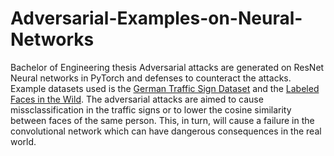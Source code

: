 # Adversarial-Examples-on-Neural-Networks
Bachelor of Engineering thesis
Adversarial attacks are generated on ResNet Neural networks in PyTorch and defenses to counteract the attacks. Example datasets used is the [German Traffic Sign Dataset](http://benchmark.ini.rub.de/?section=gtsrb&subsection=dataset) and the [Labeled Faces in the Wild](http://vis-www.cs.umass.edu/lfw/). The adversarial attacks are aimed to cause missclassification in the traffic signs or to lower the cosine similarity between faces of the same person. This, in turn, will cause a failure in the convolutional network which can have dangerous consequences in the real world.
